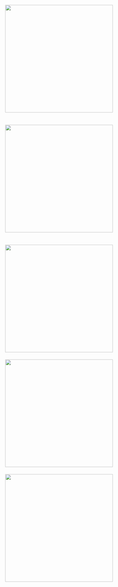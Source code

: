 <br clear="both">

<div align="center">
  <img height="350" src="https://media4.giphy.com/media/v1.Y2lkPTc5MGI3NjExMHFncmZ0NzUxMzh5ZnhsYjQ4bXVtM2Z1dGM3aHA3cXp2ajh4NzNzeCZlcD12MV9pbnRlcm5hbF9naWZfYnlfaWQmY3Q9Zw/iZ7giMeeZBnSE/giphy.gif"  />
</div>

###

<br clear="both">

<div align="center">
  <img height="350" src="https://media4.giphy.com/media/v1.Y2lkPTc5MGI3NjExMHFncmZ0NzUxMzh5ZnhsYjQ4bXVtM2Z1dGM3aHA3cXp2ajh4NzNzeCZlcD12MV9pbnRlcm5hbF9naWZfYnlfaWQmY3Q9Zw/iZ7giMeeZBnSE/giphy.gif"  />
</div>

###

<br clear="both">

<div align="center">
  <img height="350" src="https://media4.giphy.com/media/v1.Y2lkPTc5MGI3NjExMHFncmZ0NzUxMzh5ZnhsYjQ4bXVtM2Z1dGM3aHA3cXp2ajh4NzNzeCZlcD12MV9pbnRlcm5hbF9naWZfYnlfaWQmY3Q9Zw/iZ7giMeeZBnSE/giphy.gif"  />
</div>

###

<div align="center">
  <img height="350" src="https://media4.giphy.com/media/v1.Y2lkPTc5MGI3NjExMHFncmZ0NzUxMzh5ZnhsYjQ4bXVtM2Z1dGM3aHA3cXp2ajh4NzNzeCZlcD12MV9pbnRlcm5hbF9naWZfYnlfaWQmY3Q9Zw/iZ7giMeeZBnSE/giphy.gif"  />
</div>

###

<div align="center">
  <img height="350" src="https://media4.giphy.com/media/v1.Y2lkPTc5MGI3NjExMHFncmZ0NzUxMzh5ZnhsYjQ4bXVtM2Z1dGM3aHA3cXp2ajh4NzNzeCZlcD12MV9pbnRlcm5hbF9naWZfYnlfaWQmY3Q9Zw/iZ7giMeeZBnSE/giphy.gif"  />
</div>

###
